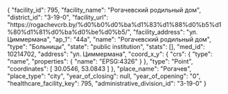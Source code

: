 {
    "facility_id": 795,
    "facility_name": "Рогачевский родильный дом",
    "district_id": "3-19-0",
    "facility_url": "https:\/\/rogachevcrb.by\/%d0%b0%d0%ba%d1%83%d1%88%d0%b5%d1%80%d1%81%d0%ba%d0%be%d0%b5\/",
    "facility_address": "ул. Циммермана",
    "ap_1": "44а",
    "name": "Рогачевский родильный дом",
    "type": "Больницы",
    "state": "public institution",
    "stats": [],
    "med_id": 10214702,
    "address": "ул. Циммермана",
    "coord_x_y": {
        "crs": {
            "type": "name",
            "properties": {
                "name": "EPSG:4326"
            }
        },
        "type": "Point",
        "coordinates": [
            30.0546,
            53.0843
        ]
    },
    "place_name": "Рогачев",
    "place_type": "city",
    "year_of_closing": null,
    "year_of_opening": "0",
    "healthcare_facility_key": 795,
    "administrative_division_id": "3-19-0"
}